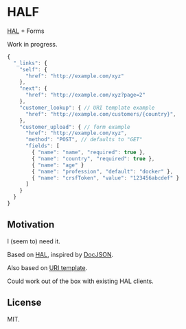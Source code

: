 
# HALF

[HAL](http://stateless.co/hal_specification.html) + Forms

Work in progress.

```js
{
  "_links": {
    "self": {
      "href": "http://example.com/xyz"
    },
    "next": {
      "href": "http://example.com/xyz?page=2"
    },
    "customer_lookup": { // URI template example
      "href": "http://example.com/customers/{country}",
    },
    "customer_upload": { // form example
      "href": "http://example.com/xyz",
      "method": "POST", // defaults to "GET"
      "fields": [
        { "name": "name", "required": true },
        { "name": "country", "required": true },
        { "name": "age" }
        { "name": "profession", "default": "docker" },
        { "name": "crsfToken", "value": "123456abcdef" }
      ]
    }
  }
}
```

## Motivation

I (seem to) need it.

Based on [HAL](http://stateless.co/hal_specification.html), inspired by [DocJSON](https://github.com/docjson/docjson).

Also based on [URI template](http://tools.ietf.org/html/rfc6570).

Could work out of the box with existing HAL clients.

## License

MIT.


